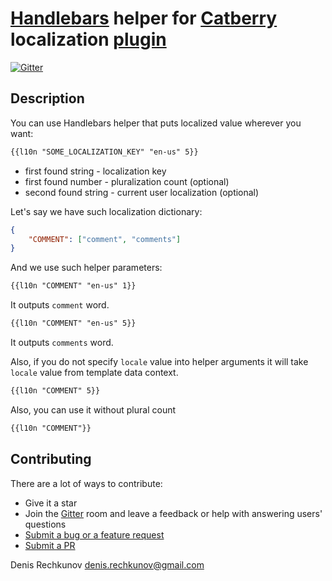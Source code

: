 # [Handlebars](http://handlebarsjs.com/) helper for [Catberry](https://github.com/catberry/catberry) localization [plugin](https://github.com/catberry/catberry-l10n)

[![Gitter](https://badges.gitter.im/Join%20Chat.svg)](https://gitter.im/catberry/main?utm_source=badge&utm_medium=badge&utm_campaign=pr-badge&utm_content=body_badge)

## Description
You can use Handlebars helper that puts localized value wherever you want:

```html
{{l10n "SOME_LOCALIZATION_KEY" "en-us" 5}}
```

* first found string - localization key
* first found number - pluralization count (optional)
* second found string - current user localization (optional)

Let's say we have such localization dictionary:

```json
{
	"COMMENT": ["comment", "comments"]
}
```

And we use such helper parameters:

```html
{{l10n "COMMENT" "en-us" 1}}
```
It outputs `comment` word.

```html
{{l10n "COMMENT" "en-us" 5}}
```
It outputs `comments` word.

Also, if you do not specify `locale` value into helper arguments it will take
`locale` value from template data context.

```html
{{l10n "COMMENT" 5}}
```

Also, you can use it without plural count

```html
{{l10n "COMMENT"}}
```

## Contributing

There are a lot of ways to contribute:

* Give it a star
* Join the [Gitter](https://gitter.im/catberry/main) room and leave a feedback or help with answering users' questions
* [Submit a bug or a feature request](https://github.com/catberry/catberry-l10n-handlebars-helper/issues)
* [Submit a PR](https://github.com/catberry/catberry-l10n-handlebars-helper/blob/develop/CONTRIBUTING.md)

Denis Rechkunov <denis.rechkunov@gmail.com>
